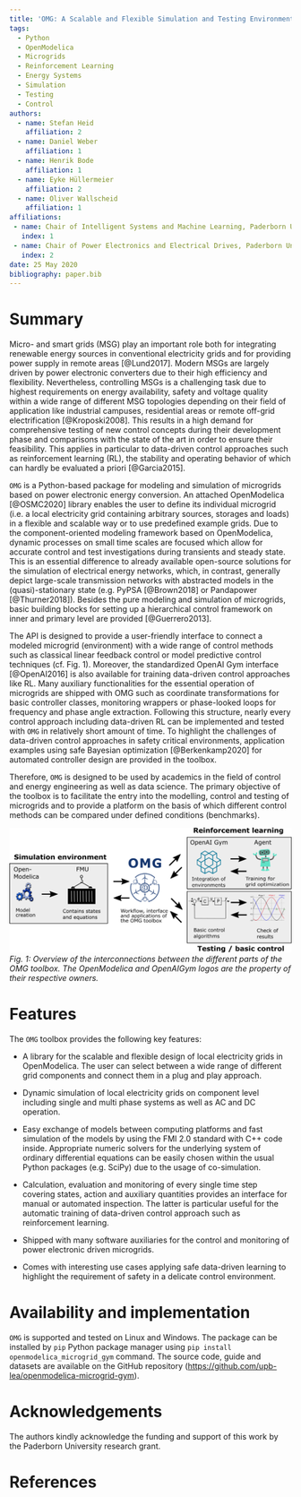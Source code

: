 ```yaml
---
title: 'OMG: A Scalable and Flexible Simulation and Testing Environment Toolbox for Intelligent Microgrid Control'
tags:
  - Python
  - OpenModelica
  - Microgrids
  - Reinforcement Learning
  - Energy Systems
  - Simulation
  - Testing
  - Control
authors:
  - name: Stefan Heid
    affiliation: 2
  - name: Daniel Weber
    affiliation: 1
  - name: Henrik Bode
    affiliation: 1
  - name: Eyke Hüllermeier
    affiliation: 2
  - name: Oliver Wallscheid
    affiliation: 1
affiliations:
 - name: Chair of Intelligent Systems and Machine Learning, Paderborn University
   index: 1
 - name: Chair of Power Electronics and Electrical Drives, Paderborn University
   index: 2
date: 25 May 2020
bibliography: paper.bib
---
```


# Summary


Micro- and smart grids (MSG) play an important role both for integrating renewable energy sources in conventional electricity grids and for providing power supply in remote areas [@Lund2017]. 
Modern MSGs are largely driven by power electronic converters due to their high efficiency and flexibility. 
Nevertheless, controlling MSGs is a challenging task due to highest requirements on energy availability, safety and voltage quality within a  wide range of different MSG topologies depending on their field of application like industrial campuses, residential areas or remote off-grid electrification [@Kroposki2008].
This results in a high demand for comprehensive testing of new control concepts during their development phase and comparisons with the state of the art in order to ensure their feasibility.
This applies in particular to data-driven control approaches such as reinforcement learning (RL), the stability and operating behavior of which can hardly be evaluated a priori [@Garcia2015].


``OMG`` is a Python-based package for modeling and simulation of microgrids based on power electronic energy conversion.
An attached OpenModelica [@OSMC2020] library enables the user to define its individual microgrid (i.e. a local electricity grid containing arbitrary sources, storages and loads) in a flexible and scalable way or to use predefined example grids. 
Due to the component-oriented modeling framework based on OpenModelica, dynamic processes on small time scales are focused which allow for accurate control and test investigations during transients and steady state.
This is an essential difference to already available open-source solutions for the simulation of electrical energy networks, which, in contrast, generally depict large-scale transmission networks with abstracted models in the (quasi)-stationary state (e.g. PyPSA [@Brown2018] or Pandapower [@Thurner2018]). Besides the pure modeling and simulation of microgrids, basic building blocks for setting up a hierarchical control framework on inner and primary level are provided [@Guerrero2013]. 


The API is designed to provide a user-friendly interface to connect a modeled microgrid (environment) with a wide range of control methods such as classical linear feedback control or model predictive control techniques (cf. Fig. 1). Moreover, the standardized OpenAI Gym interface [@OpenAI2016] is also available for training data-driven control approaches like RL. 
Many auxiliary functionalities for the essential operation of microgrids are shipped with OMG such as coordinate transformations for basic controller classes, monitoring wrappers or phase-looked loops for frequency and phase angle extraction. 
Following this structure, nearly every control approach including data-driven RL can be implemented and tested with ``OMG`` in relatively short amount of time. To highlight the challenges of data-driven control approaches in safety critical environments, application examples using safe Bayesian optimization [@Berkenkamp2020] for automated controller design are provided in the toolbox. 


Therefore, ``OMG`` is designed to be used by academics in the field of control and energy engineering as well as data science. The primary objective of the toolbox is to facilitate the entry into the modelling, control and testing of microgrids and to provide a platform on the basis of which different control methods can be compared under defined conditions (benchmarks).


![\label{fig:omg}](omg.png)
_Fig. 1:  Overview  of  the  interconnections  between  the  different  parts  of  the  OMG  toolbox.  The  OpenModelica  and  OpenAIGym logos are the property of their respective owners._

# Features

The ``OMG`` toolbox provides the following key features:


* A library for the scalable and flexible design of local electricity grids in OpenModelica.
The user can select between a wide range of different grid components and connect them in a plug and play approach.

* Dynamic simulation of local electricity grids on component level including single and multi phase systems as well as AC and DC operation. 

* Easy exchange of models between computing platforms and fast simulation of the models by using the FMI 2.0 standard with C++ code inside. Appropriate numeric solvers for the underlying system of ordinary differential equations can be easily chosen within the usual Python packages (e.g. SciPy) due to the usage of co-simulation. 

* Calculation, evaluation and monitoring of every single time step covering states, action and auxiliary quantities provides an interface for manual or automated inspection. The latter is particular useful for the automatic training of data-driven control approach such as reinforcement learning.

* Shipped with many software auxiliaries for the control and monitoring of power electronic driven microgrids.

* Comes with interesting use cases applying safe data-driven learning to highlight the requirement of safety in a delicate control environment.



# Availability and implementation
``OMG`` is supported and tested on Linux and Windows. The package can be 
installed by `pip` Python package manager using 
`pip install openmodelica_microgrid_gym` command. The source code, guide and 
datasets are available on the GitHub repository (https://github.com/upb-lea/openmodelica-microgrid-gym). 


# Acknowledgements

The authors kindly acknowledge the funding and support of this work by the Paderborn 
University research grant. 

# References

